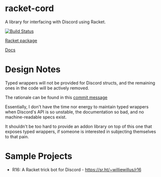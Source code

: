 # racket-cord

A library for interfacing with Discord using Racket.

[![Build Status](https://github.com/nitros12/racket-cord/actions/workflows/ci.yml/badge.svg)](https://github.com/nitros12/racket-cord/actions/workflows/ci.yml)

[Racket package](https://pkgd.racket-lang.org/pkgn/package/racket-cord)

[Docs](https://docs.racket-lang.org/racket-cord/index.html)

# Design Notes
Typed wrappers will not be provided for Discord structs, and the remaining ones in the code
will be actively removed.

The rationale can be found in this [commit message](https://github.com/simmsb/racket-cord/commit/64b8f1de97fccb01487571362e2b4bac749c3691)

Essentially, I don't have the time nor energy to maintain typed wrappers when Discord's API
is so unstable, the documentation so bad, and no machine-readable specs exist.

It shouldn't be too hard to provide an addon library on top of this one that exposes typed
wrappers, if someone is interested in subjecting themselves to that pain.

# Sample Projects

* R16: A Racket trick bot for Discord - https://sr.ht/~williewillus/r16
